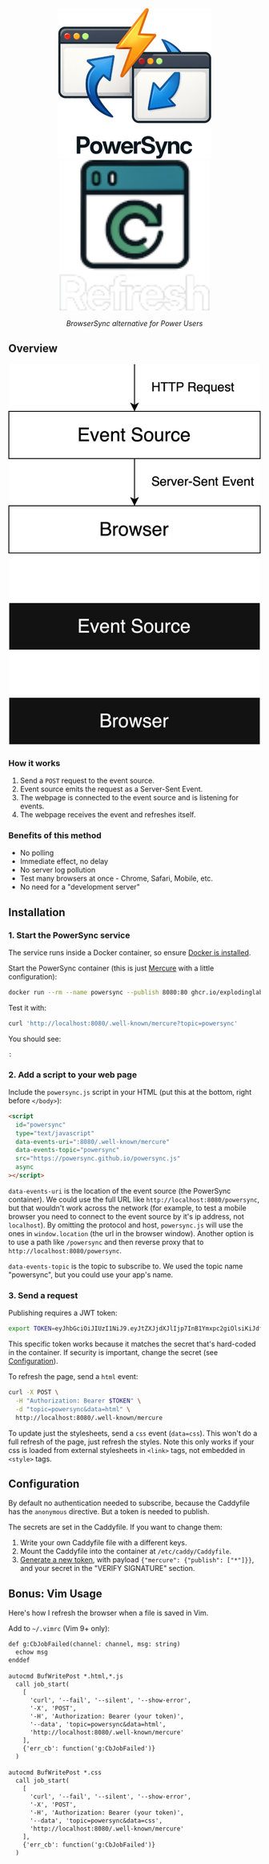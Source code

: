 <p align="center">
  <img alt="Logo" height="300" src="https://github.com/explodinglabs/powersync/blob/main/.images/logo-light.png?raw=true#gh-light-mode-only" />
  <img alt="Logo" height="300" src="https://github.com/explodinglabs/powersync/blob/main/.images/logo-dark.png?raw=true#gh-dark-mode-only" />
</p>

<p align="center">
  <i>BrowserSync alternative for Power Users</i>
</p>

## Overview

<p align="center">
  <img alt="Architecture diagram" src="https://github.com/explodinglabs/powersync/blob/main/.images/architecture-light.svg?raw=true#gh-light-mode-only" />
  <img alt="Architecture diagram" src="https://github.com/explodinglabs/powersync/blob/main/.images/architecture-dark.svg?raw=true#gh-dark-mode-only" />
</p>

### How it works

1. Send a `POST` request to the event source.
2. Event source emits the request as a Server-Sent Event.
3. The webpage is connected to the event source and is listening for events.
4. The webpage receives the event and refreshes itself.

### Benefits of this method

- No polling
- Immediate effect, no delay
- No server log pollution
- Test many browsers at once - Chrome, Safari, Mobile, etc.
- No need for a "development server"

## Installation

### 1. Start the PowerSync service

The service runs inside a Docker container, so ensure [Docker is
installed](https://docs.docker.com/get-docker/).

Start the PowerSync container (this is just [Mercure](https://mercure.rocks/) with
a little configuration):

```sh
docker run --rm --name powersync --publish 8080:80 ghcr.io/explodinglabs/powersync
```

Test it with:

```sh
curl 'http://localhost:8080/.well-known/mercure?topic=powersync'
```

You should see:

```
:
```

### 2. Add a script to your web page

Include the `powersync.js` script in your HTML (put this at the bottom, right
before `</body>`):

```html
<script
  id="powersync"
  type="text/javascript"
  data-events-uri=":8080/.well-known/mercure"
  data-events-topic="powersync"
  src="https://powersync.github.io/powersync.js"
  async
></script>
```

`data-events-uri` is the location of the event source (the PowerSync
container). We could use the full URL like `http://localhost:8080/powersync`,
but that wouldn't work across the network (for example, to test a mobile
browser you need to connect to the event source by it's ip address, not
`localhost`). By omitting the protocol and host, `powersync.js` will use the
ones in `window.location` (the url in the browser window). Another option is to
use a path like `/powersync` and then reverse proxy that to
`http://localhost:8080/powersync`.

`data-events-topic` is the topic to subscribe to. We used the topic name
"powersync", but you could use your app's name.

### 3. Send a request

Publishing requires a JWT token:

```sh
export TOKEN=eyJhbGciOiJIUzI1NiJ9.eyJtZXJjdXJlIjp7InB1Ymxpc2giOlsiKiJdfX0.PXwpfIGng6KObfZlcOXvcnWCJOWTFLtswGI5DZuWSK4
```

This specific token works because it matches the secret that's hard-coded in the
container. If security is important, change the secret (see
[Configuration](#configuration)).

To refresh the page, send a `html` event:

```sh
curl -X POST \
  -H "Authorization: Bearer $TOKEN" \
  -d "topic=powersync&data=html" \
  http://localhost:8080/.well-known/mercure
```

To update just the stylesheets, send a `css` event (`data=css`). This won't do a
full refresh of the page, just refresh the styles. Note this only works if your
css is loaded from external stylesheets in `<link>` tags, not embedded in
`<style>` tags.

## Configuration

By default no authentication needed to subscribe, because the Caddyfile has the
`anonymous` directive. But a token is needed to publish.

The secrets are set in the Caddyfile. If you want to change them:

1. Write your own Caddyfile file with a different keys.
2. Mount the Caddyfile into the container at `/etc/caddy/Caddyfile`.
3. [Generate a new token](https://jwt.io/), with payload `{"mercure": {"publish": ["*"]}}`, and your secret in the "VERIFY SIGNATURE" section.

## Bonus: Vim Usage

Here's how I refresh the browser when a file is saved in Vim.

Add to `~/.vimrc` (Vim 9+ only):

```vim
def g:CbJobFailed(channel: channel, msg: string)
  echow msg
enddef

autocmd BufWritePost *.html,*.js
  call job_start(
    [
      'curl', '--fail', '--silent', '--show-error',
      '-X', 'POST',
      '-H', 'Authorization: Bearer (your token)',
      '--data', 'topic=powersync&data=html',
      'http://localhost:8080/.well-known/mercure'
    ],
    {'err_cb': function('g:CbJobFailed')}
  )

autocmd BufWritePost *.css
  call job_start(
    [
      'curl', '--fail', '--silent', '--show-error',
      '-X', 'POST',
      '-H', 'Authorization: Bearer (your token)',
      '--data', 'topic=powersync&data=css',
      'http://localhost:8080/.well-known/mercure'
    ],
    {'err_cb': function('g:CbJobFailed')}
  )
```
